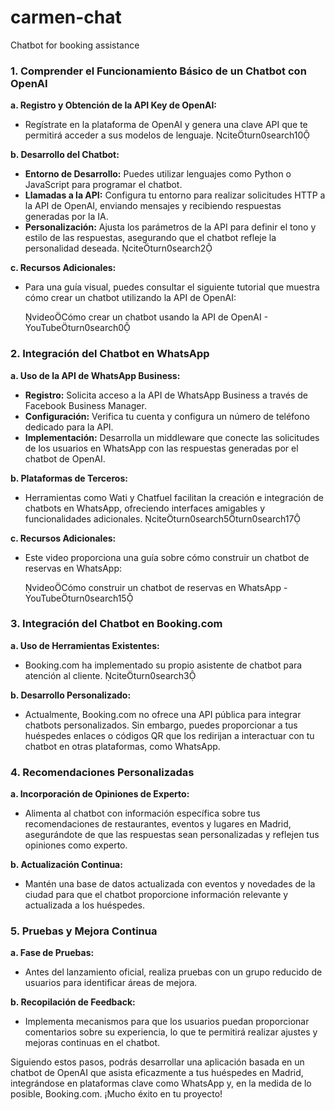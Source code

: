 # carmen-chat
Chatbot for booking assistance

### 1. Comprender el Funcionamiento Básico de un Chatbot con OpenAI

**a. Registro y Obtención de la API Key de OpenAI:**
- Regístrate en la plataforma de OpenAI y genera una clave API que te permitirá acceder a sus modelos de lenguaje. citeturn0search10

**b. Desarrollo del Chatbot:**
- **Entorno de Desarrollo:** Puedes utilizar lenguajes como Python o JavaScript para programar el chatbot.
- **Llamadas a la API:** Configura tu entorno para realizar solicitudes HTTP a la API de OpenAI, enviando mensajes y recibiendo respuestas generadas por la IA.
- **Personalización:** Ajusta los parámetros de la API para definir el tono y estilo de las respuestas, asegurando que el chatbot refleje la personalidad deseada. citeturn0search2

**c. Recursos Adicionales:**
- Para una guía visual, puedes consultar el siguiente tutorial que muestra cómo crear un chatbot utilizando la API de OpenAI:

  videoCómo crear un chatbot usando la API de OpenAI - YouTubeturn0search0

### 2. Integración del Chatbot en WhatsApp

**a. Uso de la API de WhatsApp Business:**
- **Registro:** Solicita acceso a la API de WhatsApp Business a través de Facebook Business Manager.
- **Configuración:** Verifica tu cuenta y configura un número de teléfono dedicado para la API.
- **Implementación:** Desarrolla un middleware que conecte las solicitudes de los usuarios en WhatsApp con las respuestas generadas por el chatbot de OpenAI.

**b. Plataformas de Terceros:**
- Herramientas como Wati y Chatfuel facilitan la creación e integración de chatbots en WhatsApp, ofreciendo interfaces amigables y funcionalidades adicionales. citeturn0search5turn0search17

**c. Recursos Adicionales:**
- Este video proporciona una guía sobre cómo construir un chatbot de reservas en WhatsApp:

  videoCómo construir un chatbot de reservas en WhatsApp - YouTubeturn0search15

### 3. Integración del Chatbot en Booking.com

**a. Uso de Herramientas Existentes:**
- Booking.com ha implementado su propio asistente de chatbot para atención al cliente. citeturn0search3

**b. Desarrollo Personalizado:**
- Actualmente, Booking.com no ofrece una API pública para integrar chatbots personalizados. Sin embargo, puedes proporcionar a tus huéspedes enlaces o códigos QR que los redirijan a interactuar con tu chatbot en otras plataformas, como WhatsApp.

### 4. Recomendaciones Personalizadas

**a. Incorporación de Opiniones de Experto:**
- Alimenta al chatbot con información específica sobre tus recomendaciones de restaurantes, eventos y lugares en Madrid, asegurándote de que las respuestas sean personalizadas y reflejen tus opiniones como experto.

**b. Actualización Continua:**
- Mantén una base de datos actualizada con eventos y novedades de la ciudad para que el chatbot proporcione información relevante y actualizada a los huéspedes.

### 5. Pruebas y Mejora Continua

**a. Fase de Pruebas:**
- Antes del lanzamiento oficial, realiza pruebas con un grupo reducido de usuarios para identificar áreas de mejora.

**b. Recopilación de Feedback:**
- Implementa mecanismos para que los usuarios puedan proporcionar comentarios sobre su experiencia, lo que te permitirá realizar ajustes y mejoras continuas en el chatbot.

Siguiendo estos pasos, podrás desarrollar una aplicación basada en un chatbot de OpenAI que asista eficazmente a tus huéspedes en Madrid, integrándose en plataformas clave como WhatsApp y, en la medida de lo posible, Booking.com. ¡Mucho éxito en tu proyecto! 
